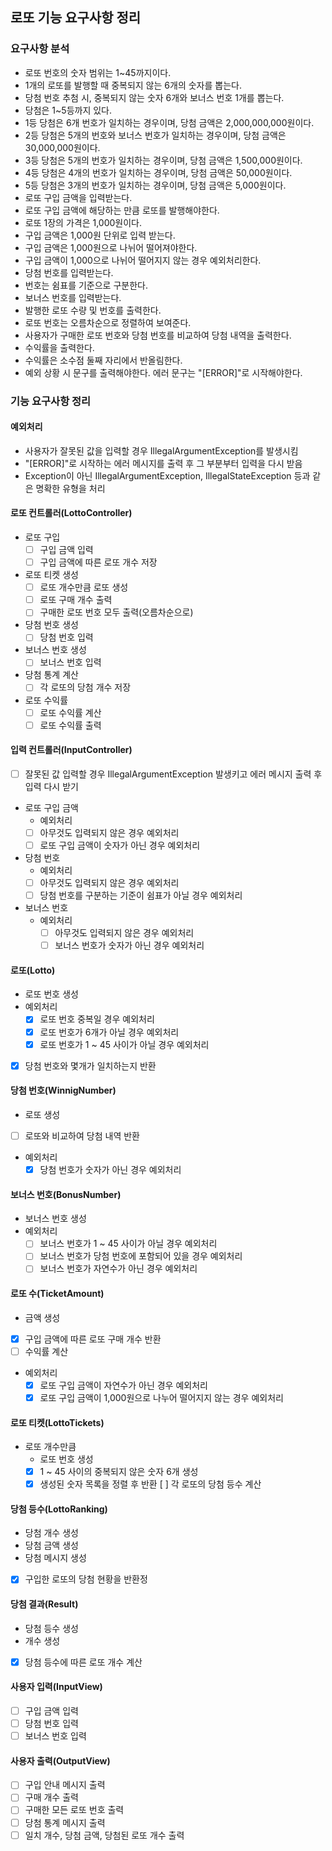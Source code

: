## 로또 기능 요구사항 정리
### 요구사항 분석
- 로또 번호의 숫자 범위는 1~45까지이다.
- 1개의 로또를 발행할 때 중복되지 않는 6개의 숫자를 뽑는다.
- 당첨 번호 추첨 시, 중복되지 않는 숫자 6개와 보너스 번호 1개를 뽑는다.
- 당첨은 1~5등까지 있다.
- 1등 당첨은 6개 번호가 일치하는 경우이며, 당첨 금액은 2,000,000,000원이다.
- 2등 당첨은 5개의 번호와 보너스 번호가 일치하는 경우이며, 당첨 금액은 30,000,000원이다.
- 3등 당첨은 5개의 번호가 일치하는 경우이며, 당첨 금액은 1,500,000원이다.
- 4등 당첨은 4개의 번호가 일치하는 경우이며, 당첨 금액은 50,000원이다.
- 5등 당첨은 3개의 번호가 일치하는 경우이며, 당첨 금액은 5,000원이다.
- 로또 구입 금액을 입력받는다.
- 로또 구입 금액에 해당하는 만큼 로또를 발행해야한다.
- 로또 1장의 가격은 1,000원이다.
- 구입 금액은 1,000원 단위로 입력 받는다.
- 구입 금액은 1,000원으로 나뉘어 떨어져야한다.
- 구입 금액이 1,000으로 나뉘어 떨어지지 않는 경우 예외처리한다.
- 당첨 번호를 입력받는다.
- 번호는 쉼표를 기준으로 구분한다.
- 보너스 번호를 입력받는다.
- 발행한 로또 수량 및 번호를 출력한다.
- 로또 번호는 오름차순으로 정렬하여 보여준다.
- 사용자가 구매한 로또 번호와 당첨 번호를 비교하여 당첨 내역을 출력한다.
- 수익률을 출력한다.
- 수익률은 소수점 둘째 자리에서 반올림한다.
- 예외 상황 시 문구를 출력해야한다. 에러 문구는 "[ERROR]"로 시작해야한다.

### 기능 요구사항 정리
#### 예외처리
- 사용자가 잘못된 값을 입력할 경우 IllegalArgumentException를 발생시킴
- "[ERROR]"로 시작하는 에러 메시지를 출력 후 그 부분부터 입력을 다시 받음
- Exception이 아닌 IllegalArgumentException, IllegalStateException 등과 같은 명확한 유형을 처리

#### 로또 컨트롤러(LottoController)
- 로또 구입
  - [ ] 구입 금액 입력
  - [ ] 구입 금액에 따른 로또 개수 저장
- 로또 티켓 생성
  - [ ] 로또 개수만큼 로또 생성
  - [ ] 로또 구매 개수 출력
  - [ ] 구매한 로또 번호 모두 출력(오름차순으로)
- 당첨 번호 생성
  - [ ] 당첨 번호 입력
- 보너스 번호 생성
  - [ ] 보너스 번호 입력
- 당첨 통계 계산
  - [ ] 각 로또의 당첨 개수 저장
- 로또 수익률
  - [ ] 로또 수익률 계산
  - [ ] 로또 수익률 출력

#### 입력 컨트롤러(InputController)
- [ ] 잘못된 값 입력할 경우 IllegalArgumentException 발생키고 에러 메시지 출력 후 입력 다시 받기
- 로또 구입 금액
  - 예외처리
  - [ ] 아무것도 입력되지 않은 경우 예외처리
  - [ ] 로또 구입 금액이 숫자가 아닌 경우 예외처리
- 당첨 번호
  - 예외처리
  - [ ] 아무것도 입력되지 않은 경우 예외처리
  - [ ] 당첨 번호를 구분하는 기준이 쉼표가 아닐 경우 예외처리
- 보너스 번호
    - 예외처리
      - [ ] 아무것도 입력되지 않은 경우 예외처리
      - [ ] 보너스 번호가 숫자가 아닌 경우 예외처리

#### 로또(Lotto)
- 로또 번호 생성
- 예외처리
  - [x] 로또 번호 중복일 경우 예외처리
  - [x] 로또 번호가 6개가 아닐 경우 예외처리
  - [x] 로또 번호가 1 ~ 45 사이가 아닐 경우 예외처리
- [x] 당첨 번호와 몇개가 일치하는지 반환

#### 당첨 번호(WinnigNumber)
- 로또 생성
- [ ] 로또와 비교하여 당첨 내역 반환
- 예외처리
  - [x] 당첨 번호가 숫자가 아닌 경우 예외처리

#### 보너스 번호(BonusNumber)
- 보너스 번호 생성
- 예외처리
  - [ ] 보너스 번호가 1 ~ 45 사이가 아닐 경우 예외처리
  - [ ] 보너스 번호가 당첨 번호에 포함되어 있을 경우 예외처리
  - [ ] 보너스 번호가 자연수가 아닌 경우 예외처리

#### 로또 수(TicketAmount)
- 금액 생성
- [x] 구입 금액에 따른 로또 구매 개수 반환
- [ ] 수익률 계산
- 예외처리
  - [x] 로또 구입 금액이 자연수가 아닌 경우 예외처리
  - [x] 로또 구입 금액이 1,000원으로 나누어 떨어지지 않는 경우 예외처리

#### 로또 티켓(LottoTickets)
- 로또 개수만큼
  - 로또 번호 생성
  - [x] 1 ~ 45 사이의 중복되지 않은 숫자 6개 생성
  - [x] 생성된 숫자 목록을 정렬 후 반환
[ ] 각 로또의 당첨 등수 계산

#### 당첨 등수(LottoRanking)
- 당첨 개수 생성
- 당첨 금액 생성
- 당첨 메시지 생성
- [x] 구입한 로또의 당첨 현황을 반환정

#### 당첨 결과(Result)
- 당첨 등수 생성
- 개수 생성
- [x] 당첨 등수에 따른 로또 개수 계산

#### 사용자 입력(InputView)
- [ ] 구입 금액 입력
- [ ] 당첨 번호 입력
- [ ] 보너스 번호 입력

#### 사용자 출력(OutputView)
- [ ] 구입 안내 메시지 출력
- [ ] 구매 개수 출력
- [ ] 구매한 모든 로또 번호 출력
- [ ] 당첨 통계 메시지 출력
- [ ] 일치 개수, 당첨 금액, 당첨된 로또 개수 출력